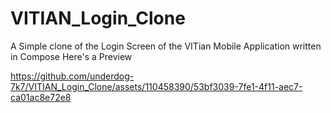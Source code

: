 # VITIAN_Login_Clone
A Simple clone of the Login Screen of the VITian Mobile Application written in Compose
Here's a Preview



https://github.com/underdog-7k7/VITIAN_Login_Clone/assets/110458390/53bf3039-7fe1-4f11-aec7-ca01ac8e72e8

